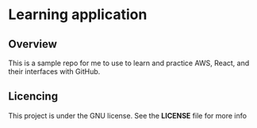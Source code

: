 # Learning application

## Overview
This is a sample repo for me to use to learn and practice AWS, React, and their interfaces with GitHub.

## Licencing
This project is under the GNU license. See the **LICENSE** file for more info
